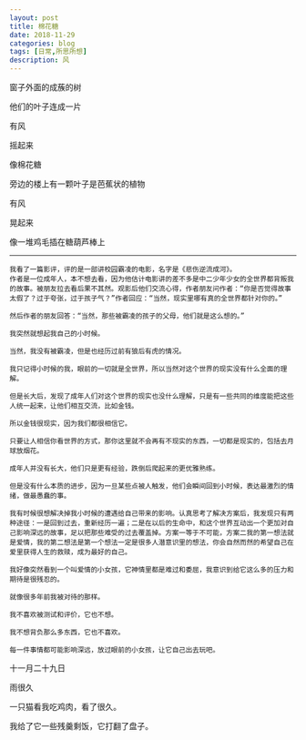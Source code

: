 ```yaml
---
layout: post
title: 棉花糖
date: 2018-11-29
categories: blog
tags: [日常,所思所想]
description: 风
---
```


窗子外面的成蔟的树

他们的叶子连成一片

有风

摇起来

像棉花糖

旁边的楼上有一颗叶子是芭蕉状的植物

有风

晃起来

像一堆鸡毛插在糖葫芦棒上

------
    我看了一篇影评，评的是一部讲校园霸凌的电影，名字是《悲伤逆流成河》。
    作者是一位成年人，本不想去看，因为他估计电影讲的差不多是中二少年少女的全世界都背叛我的故事。被朋友拉去看后果不其然。观影后他们交流心得，作者朋友问作者：“你是否觉得故事太假了？过于夸张，过于孩子气？”作者回应：“当然，现实里哪有真的全世界都针对你的。”
    
    然后作者的朋友回答：“当然，那些被霸凌的孩子的父母，他们就是这么想的。”
    
    我突然就想起我自己的小时候。
    
    当然，我没有被霸凌，但是也经历过前有狼后有虎的情况。
    
    我只记得小时候的我，眼前的一切就是全世界，所以当然对这个世界的现实没有什么全面的理解。
    
    但是长大后，发现了成年人们对这个世界的现实也没什么理解，只是有一些共同的维度能把这些人统一起来，让他们相互交流，比如金钱。
    
    所以金钱很现实，因为我们都很相信它。
    
    只要让人相信你看世界的方式，那你这里就不会再有不现实的东西，一切都是现实的，包括去月球放烟花。
    
    成年人并没有长大，他们只是更有经验，跌倒后爬起来的更优雅熟练。
    
    但是没有什么本质的进步，因为一旦某些点被人触发，他们会瞬间回到小时候，表达最激烈的情绪，做最愚蠢的事。
    
    我有时候很想解决掉我小时候的遭遇给自己带来的影响。认真思考了解决方案后，我发现只有两种途径：一是回到过去，重新经历一遍；二是在以后的生命中，和这个世界互动出一个更加对自己影响深远的故事，足以把那些难受的过去覆盖掉。方案一等于不可能，方案二我的第一想法就是爱情，我的第二想法是第一个想法一定是很多人潜意识里的想法，你会自然而然的希望自己在爱里获得人生的救赎，成为最好的自己。
    
    我好像突然看到一个叫爱情的小女孩，它神情里都是难过和委屈，我意识到给它这么多的压力和期待是很残忍的。
    
    就像很多年前我被对待的那样。
    
    我不喜欢被测试和评价，它也不想。
    
    我不想背负那么多东西，它也不喜欢。
    
    每一件事情都可能影响深远，放过眼前的小女孩，让它自己出去玩吧。
    
    
十一月二十九日

雨很久

一只猫看我吃鸡肉，看了很久。

我给了它一些残羹剩饭，它打翻了盘子。
    
    
